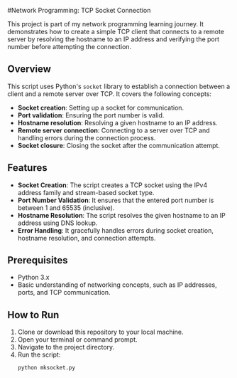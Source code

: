 #Network Programming: TCP Socket Connection

This project is part of my network programming learning journey. It demonstrates how to create a simple TCP client that connects to a remote server by resolving the hostname to an IP address and verifying the port number before attempting the connection.

## Overview

This script uses Python's `socket` library to establish a connection between a client and a remote server over TCP. It covers the following concepts:

- **Socket creation**: Setting up a socket for communication.
- **Port validation**: Ensuring the port number is valid.
- **Hostname resolution**: Resolving a given hostname to an IP address.
- **Remote server connection**: Connecting to a server over TCP and handling errors during the connection process.
- **Socket closure**: Closing the socket after the communication attempt.

## Features

- **Socket Creation**: The script creates a TCP socket using the IPv4 address family and stream-based socket type.
- **Port Number Validation**: It ensures that the entered port number is between 1 and 65535 (inclusive).
- **Hostname Resolution**: The script resolves the given hostname to an IP address using DNS lookup.
- **Error Handling**: It gracefully handles errors during socket creation, hostname resolution, and connection attempts.

## Prerequisites

- Python 3.x
- Basic understanding of networking concepts, such as IP addresses, ports, and TCP communication.

## How to Run

1. Clone or download this repository to your local machine.
2. Open your terminal or command prompt.
3. Navigate to the project directory.
4. Run the script:
   ```bash
   python mksocket.py
